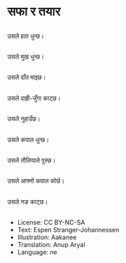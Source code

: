 # सफा र तयार

##
उसले हात धुन्छ।

##
उसले मुख धुन्छ।

##
उसले दाँत माझ्छ।

##
उसले दाह्री-जुँगा काट्छ।

##
उसले नुहाउँछ।

##
उसले कपाल धुन्छ।

##
उसले तौलियाले पुस्छ।

##
उसले आफ्नो कपाल कोर्छ।

##
उसले नङ काट्छ।

##
* License: CC BY-NC-SA
* Text: Espen Stranger-Johannessen
* Illustration: Aakanee
* Translation: Anup Aryal
* Language: ne
